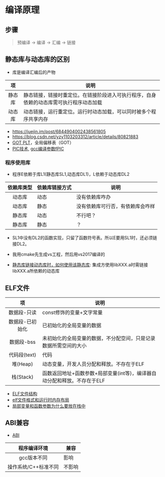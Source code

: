 # 编译原理
## 步骤
> 预编译 -> 编译 -> 汇编 -> 链接

## 静态库与动态库的区别
* 库是编译汇编后的产物

| 项 | 说明 |
| :-: | - |
| 静态库 | 静态链接，链接时重定位。在链接阶段进入可执行程序，自身依赖的动态库需可执行程序动态加载 |
| 动态库 | 动态链接，运行重定位。运行时动态加载，可以同时被多个程序共享内存 |

* https://juejin.im/post/6844904002438561805
* https://blog.csdn.net/yzy1103203312/article/details/80821883
* [GOT PLT](https://blog.csdn.net/u011987514/article/details/67716639)，全局偏移表（GOT）
* [PIC技术](https://blog.csdn.net/loushuai/article/details/50493603), [gcc编译参数fPIC](https://blog.csdn.net/itworld123/article/details/117587091)

### 程序使用库
* 程序E依赖于库L1(静态库SL1,动态库DL1)，L依赖于动态库DL2

| 依赖库类型 | 依赖库链接方式 | 说明 |
| :-: | - | - |
| 动态库 | 动态 | 没有依赖库咋办 |
| 动态库 | 静态 | 没有依赖库可行否，有依赖库会咋样 |
| 静态库 | 动态 | 不行吧？ |
| 静态库 | 静态 | ？ |

* SL1中没有DL2的函数实现，只留了函数符号表。所以E要用SL1时，还必须链接DL2。
* 我用cmake先生成vs工程，然后用vs2017编译的

* [静态库链接动态库时，如何使用该静态库](https://www.cnblogs.com/fnlingnzb-learner/p/8119729.html): 集成方使用libXXX.a时需链接libXXX.a所依赖的动态库

## ELF文件
| 项 | 说明 |
| :-: | - |
| 数据段-只读 | const修饰的变量+文字常量 |
| 数据段-已初始化 | 已初始化的全局变量的数据 |
| 数据段-bss | 未初始化的全局变量的数据，不分配空间，只是记录数据所需空间的大小 |
| 代码段(text) | 代码 |
| 堆(Heap) | 动态变量，开发人员分配和释放。不存在于ELF |
| 栈(Stack) | 函数返回地址+函数参数+局部变量(int等)，编译器自动分配和释放。不存在于ELF |

* [ELF文件结构](http://chuquan.me/2018/05/21/elf-introduce/)
* [elf文件格式和运行时内存布局](http://blog.sina.com.cn/s/blog_4ed962ae01013vhr.html)
* [局部变量和函数参数为什么要放在栈中](https://www.jianshu.com/p/ac325bd601f8)

## ABI兼容
* [ABI](https://gcc.gnu.org/onlinedocs/libstdc++/manual/abi.html)

| 程序编译环境 | 兼容 |
| :-: | - |
| gcc版本不同 | 影响 |
| 操作系统/C++标准不同 | 不影响 |

